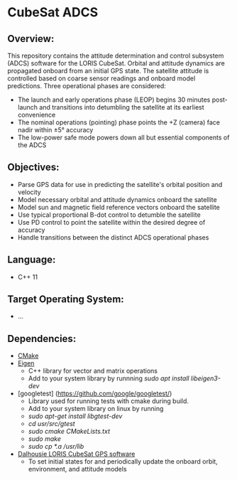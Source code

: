 # CubeSat ADCS
## Overview:
This repository contains the attitude determination and control subsystem (ADCS) software for the LORIS CubeSat. Orbital and attitude dynamics are propagated onboard from an initial GPS state. The satellite attitude is controlled based on coarse sensor readings and onboard model predictions. Three operational phases are considered:
- The launch and early operations phase (LEOP) begins 30 minutes post-launch and transitions into detumbling the satellite at its earliest convenience
- The nominal operations (pointing) phase points the +Z (camera) face nadir within ±5° accuracy
- The low-power safe mode powers down all but essential components of the ADCS
## Objectives:
- Parse GPS data for use in predicting the satellite's orbital position and velocity
- Model necessary orbital and attitude dynamics onboard the satellite
- Model sun and magnetic field reference vectors onboard the satellite
- Use typical proportional B-dot control to detumble the satellite
- Use PD control to point the satellite within the desired degree of accuracy
- Handle transitions between the distinct ADCS operational phases
## Language:
- C++ 11
## Target Operating System:
- ...
## Dependencies:
- [CMake](https://cmake.org/)
- [Eigen](http://eigen.tuxfamily.org/index.php?title=Main_Page)
  - C++ library for vector and matrix operations
  - Add to your system library by runnning _sudo apt install libeigen3-dev_
- [googletest] (https://github.com/google/googletest/)
  - Library used for running tests with cmake during build.
  - Add to your system library on linux by running 
  - _sudo apt-get install libgtest-dev_ 
  - _cd usr/src/gtest_
  - _sudo cmake CMakeLists.txt_
  - _sudo make_
  - _sudo cp *.a /usr/lib_
- [Dalhousie LORIS CubeSat GPS software](https://github.com/DalhousieSpaceSystemsLab/CubeSat-GPS)
  - To set initial states for and periodically update the onboard orbit, environment, and attitude models 
